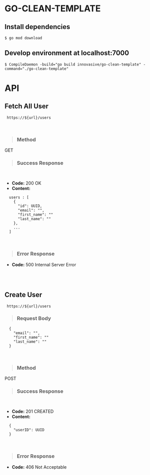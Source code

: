 # GO-CLEAN-TEMPLATE
## Install dependencies
```
$ go mod download 
```


## Develop environment at localhost:7000
```
$ CompileDaemon -build="go build innovasive/go-clean-template" -command="./go-clean-template" 
```

# API

## Fetch All User

` https://${url}/users`

<br />

> ### Method

  GET

> ### Success Response
<br />

 * **Code:** 200 OK <br />
  * **Content:** 
```
  users : [
    {
      "id": UUID,
      "email": "",
      "first_name": "" 
      "last_name": "" 
    },
    ... 
  ]
```
<br />

> ### Error Response
  * **Code:** 500 Internal Server Error 

<br />
<br />

## Create User

` https://${url}/users`

> ### Request Body

```
  {
    "email": "",
    "first_name": "" 
    "last_name": "" 
  }
```
<br />

> ### Method

  POST

> ### Success Response
<br />

  * **Code:** 201 CREATED <br />
  * **Content:** 
```
  {
    "userID": UUID
  }
```
<br />

> ### Error Response
  * **Code:** 406 Not Acceptable 



